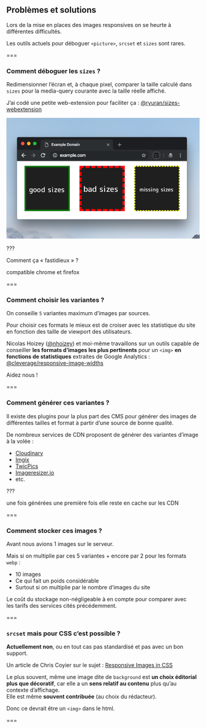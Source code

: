 ## Problèmes et solutions

Lors de la mise en places des images responsives on se heurte à différentes difficultés.

Les outils actuels pour déboguer `<picture>`, `srcset` et `sizes` sont rares.

===

### Comment déboguer les `sizes` ?

Redimensionner l’écran et, à chaque pixel, comparer la taille calculé dans `sizes` pour la media-query courante avec la taille réelle affiché.

J’ai codé une petite web-extension pour faciliter ça : [@ryuran/sizes-webextension](https://github.com/ryuran/sizes-webextension) <!-- {p:.fragment} -->

![Capture d’écran d’une démo de l’extension : des images sont encadrés.](./img/sizes-extension.png) <!-- {.fragment style="width:18rem"} -->

???

Comment ça « fastidieux » ?

compatible chrome et firefox

===

### Comment choisir les variantes ?

On conseille `5` variantes maximum d’images par sources.

Pour choisir ces formats le mieux est de croiser avec les statistique du site en fonction des taille de viewport des utilisateurs.

Nicolas Hoizey ([@nhoizey](https://twitter.com/nhoizey)) et moi-même travaillons sur un outils capable de conseiller __les formats d’images les plus pertinents__ pour un `<img>` __en fonctions de statistiques__ extraites de Google Analytics : [@cleverage/responsive-image-widths](https://github.com/cleverage/responsive-image-widths)

Aidez nous !

===

### Comment générer ces variantes ?

Il existe des plugins pour la plus part des CMS pour générer des images de différentes tailles et format à partir d’une source de bonne qualité.

De nombreux services de CDN proposent de générer des variantes d’image à la volée :
- [Cloudinary](https://cloudinary.com/)
- [Imgix](https://www.imgix.com/)
- [TwicPics](https://www.twicpics.com/)
- [Imageresizer.io](https://imageresizer.io/)
- etc.

???

une fois générées une première fois elle reste en cache sur les CDN

===

### Comment stocker ces images ?

Avant nous avions 1 images sur le serveur.

Mais si on multiplie par ces 5 variantes + encore par 2 pour les formats `webp` :
- 10 images <!-- {li:.fragment} -->
- Ce qui fait un poids considérable <!-- {li:.fragment} -->
- Surtout si on multiplie par le nombre d’images du site <!-- {li:.fragment} -->

Le coût du stockage non-négligeable à en compte pour comparer avec  
les tarifs des services cités précédemment. <!-- {p:.alert.alert_info.fragment} -->

===

### `srcset` mais pour CSS c’est possible ?

__Actuellement non__, ou en tout cas pas standardisé et pas avec un bon support.

Un article de Chris Coyier sur le sujet : [Responsive Images in CSS](https://css-tricks.com/responsive-images-css/)

Le plus souvent, même une image dite de `background` est __un choix éditorial plus que décoratif__, car elle a un __sens relatif au contenu__ plus qu’au contexte d’affichage.  
Elle est même __souvent contribuée__ (au choix du rédacteur).

Donc ce devrait être un `<img>` dans le html.

===
